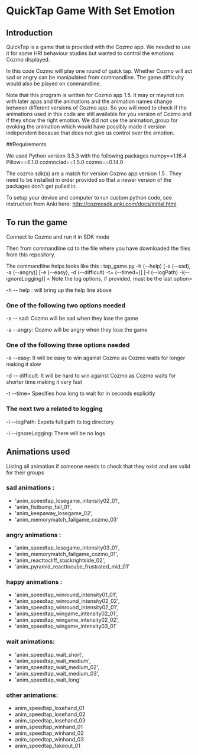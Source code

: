 # QuickTap Game With Set Emotion
## Introduction
QuickTap is a game that is provided with the Cozmo app. We needed to use it for some HRI behaviour studies but wanted to control the emotions Cozmo displayed.

In this code Cozmo will play one round of quick tap. Whether Cozmo will act sad or angry can be manipulated from commandline.
The game difficulty would also be played on commandline.

Note that this program is written for Cozmo app 1.5. It may or maynot run with later apps and the animations and the animation names change between different versions of Cozmo app. So you will need to check if the animations used in this code are still available for you version of Cozmo and if they show the right emotion. We did not use the animation_group for evoking the animation which would have possibly made it version independent because that does not give us control over the emotion.

##Requirements

We used Python version 3.5.3 with the following packages 
numpy==1.16.4
Pillow==6.1.0
cozmoclad==1.5.0
cozmo==0.14.0

The cozmo sdk(s) are a match for version Cozmo app version 1.5 . They need to be installed in order provided so that a newer version of the packages don't get pulled in.

To setup your device and computer to run custom python code, see instruction from Anki here: http://cozmosdk.anki.com/docs/initial.html


## To run the game
Connect to Cozmo and run it in SDK mode

Then from commandline cd to the file where you have downloaded the files from this repository.

The commandline helps looks like this : 
tap_game.py -h (--help) [-s (--sad), -a (--angry)] [-e (--easy), -d (--difficult) -t= (--timed=)] [-l (--logPath) -i(--ignoreLogging)]  < Note the log options, if provided, must be the last option>



 -h -- help : will bring up the help line above
 ###  One of the following two options needed 
 -s -- sad: Cozmo will be sad when they lose the game
 
 -a --angry: Cozmo will be angry when they lose the game
 
 ### One of the following three options needed 
 -e --easy: It will be easy to win against Cozmo as Cozmo waits for longer making it slow
 
 -d -- difficult: It will be hard to win against Cozmo as Cozmo waits for shorter time making it very fast
 
 -t --time= Specifies how long to wait for in seconds explicitly
 
 ### The next two a related to logging
 -l --logPath: Expets full path to log directory
 
 -i --ignoreLogging: There will be no logs
 
 ## Animations used
 Listing all animation if someone needs to check that they exist and are valid for their groups
 ### sad animations : 
 * 'anim_speedtap_losegame_intensity02_01',
 * 'anim_fistbump_fail_01',
 * 'anim_keepaway_losegame_02',
 * 'anim_memorymatch_failgame_cozmo_03' 
 
 ### angry animations :
 * 'anim_speedtap_losegame_intensity03_01',
 * 'anim_memorymatch_failgame_cozmo_01',
 * 'anim_reacttocliff_stuckrightside_02',
 * 'anim_pyramid_reacttocube_frustrated_mid_01'
 
 ### happy animations :
 * 'anim_speedtap_winround_intensity01_01',
 * 'anim_speedtap_winround_intensity02_02',
 * 'anim_speedtap_winround_intensity02_01',
 * 'anim_speedtap_wingame_intensity02_01',
 * 'anim_speedtap_wingame_intensity02_02',
 * 'anim_speedtap_wingame_intensity03_01'
 
 ### wait animations:
 * 'anim_speedtap_wait_short',
 * 'anim_speedtap_wait_medium',
 * 'anim_speedtap_wait_medium_02',
 * 'anim_speedtap_wait_medium_03',
 * 'anim_speedtap_wait_long'
 
 ### other animations:
 - anim_speedtap_losehand_01
 - anim_speedtap_losehand_02
 - anim_speedtap_losehand_03
 - anim_speedtap_winhand_01
 - anim_speedtap_winhand_02
 - anim_speedtap_winhand_03
 - anim_speedtap_fakeout_01
